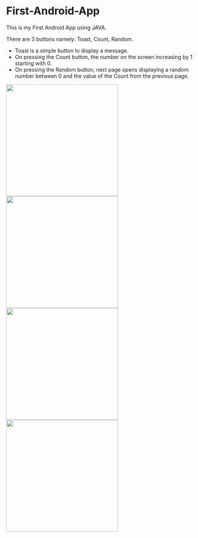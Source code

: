 # First-Android-App
This is my First Android App using JAVA.

There are 3 buttons namely: Toast, Count, Random.
- Toast is a simple button to display a message.
- On pressing the Count button, the number on the screen increasing by 1 starting with 0.
- On pressing the Random button, next page opens displaying a random number between 0 and the value of the Count from the previous page.
<p>
  <img src="https://user-images.githubusercontent.com/41104244/103435601-e478d080-4c36-11eb-994f-a97389d9e0da.png" width="300px">
  <img src="https://user-images.githubusercontent.com/41104244/103435668-e42d0500-4c37-11eb-9a22-6347ca5bfe05.png" width="300px">
  <img src="https://user-images.githubusercontent.com/41104244/103435696-6289a700-4c38-11eb-84f5-bc21e8c69a8e.png" width="300px">
  <img src="https://user-images.githubusercontent.com/41104244/103435697-64ec0100-4c38-11eb-865f-379b74c5f409.png" width="300px">
</p>
